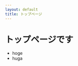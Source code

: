 ```yaml
---
layout: default
title: トップページ
---
```


# トップページです

* hoge
* huga

<svg><use width="100%" height="100%" xlink:href="test5.svg" /></svg>

